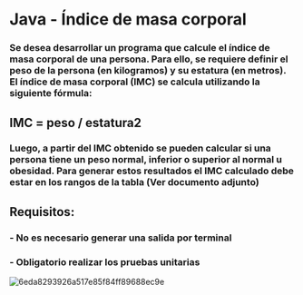 # Java - Índice de masa corporal

### Se desea desarrollar un programa que calcule el índice de masa corporal de una persona. Para ello, se requiere definir el peso de la persona (en kilogramos) y su estatura (en metros). El índice de masa corporal (IMC) se calcula utilizando la siguiente fórmula:


## IMC = peso / estatura2

### Luego, a partir del IMC obtenido se pueden calcular si una persona tiene un peso normal, inferior o superior al normal u obesidad. Para generar estos resultados el IMC calculado debe estar en los rangos de la tabla (Ver documento adjunto)

## Requisitos:
### - No es necesario generar una salida por terminal
### - Obligatorio realizar los pruebas unitarias

![6eda8293926a517e85f84ff89688ec9e](https://github.com/Miharu669/Java---ndice-de-masa-corporal/assets/168824422/c9c82be7-87bf-4bd4-bb09-7da1617aa7e3)
